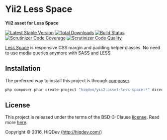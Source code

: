 Yii2 Less Space
===============

**Yii2 asset for Less Space**

[![Latest Stable Version](https://poser.pugx.org/hiqdev/yii2-asset-less-space/v/stable)](https://packagist.org/packages/hiqdev/yii2-asset-less-space)
[![Total Downloads](https://poser.pugx.org/hiqdev/yii2-asset-less-space/downloads)](https://packagist.org/packages/hiqdev/yii2-asset-less-space)
[![Build Status](https://img.shields.io/travis/hiqdev/yii2-asset-less-space.svg)](https://travis-ci.org/hiqdev/yii2-asset-less-space)
[![Scrutinizer Code Coverage](https://img.shields.io/scrutinizer/coverage/g/hiqdev/yii2-asset-less-space.svg)](https://scrutinizer-ci.com/g/hiqdev/yii2-asset-less-space/)
[![Scrutinizer Code Quality](https://img.shields.io/scrutinizer/g/hiqdev/yii2-asset-less-space.svg)](https://scrutinizer-ci.com/g/hiqdev/yii2-asset-less-space/)

[Less Space](http://aslanbakan.com/en/blog/less-space-responsive-css-margin-and-padding-helper-classes/)
is responsive CSS margin and padding helper classes.
No need to use media queries anymore with SASS and LESS.

## Installation

The preferred way to install this project is through [composer](http://getcomposer.org/download/).

```sh
php composer.phar create-project "hiqdev/yii2-asset-less-space:*" directory2install
```

## License

This project is released under the terms of the BSD-3-Clause [license](LICENSE).
Read more [here](http://choosealicense.com/licenses/bsd-3-clause).

Copyright © 2016, HiQDev (http://hiqdev.com/)
